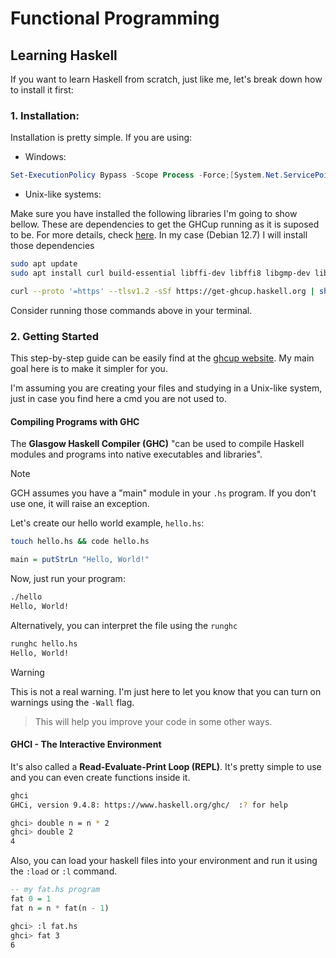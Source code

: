 # Functional Programming

## Learning Haskell

If you want to learn Haskell from scratch, just like me, let's break down how to install it first:

### 1. Installation:

Installation is pretty simple. If you are using:

- Windows:

```powershell
Set-ExecutionPolicy Bypass -Scope Process -Force;[System.Net.ServicePointManager]::SecurityProtocol = [System.Net.ServicePointManager]::SecurityProtocol -bor 3072; try { & ([ScriptBlock]::Create((Invoke-WebRequest https://www.haskell.org/ghcup/sh/bootstrap-haskell.ps1 -UseBasicParsing))) -Interactive -DisableCurl } catch { Write-Error $_ }
```

- Unix-like systems:

Make sure you have installed the following libraries I'm going to show bellow. These are dependencies to get the GHCup running as it is suposed to be. For more details, check [here](https://www.haskell.org/ghcup/install/#system-requirements). In my case (Debian 12.7) I will install those dependencies

```bash
sudo apt update
sudo apt install curl build-essential libffi-dev libffi8 libgmp-dev libgmp10 libncurses-dev libncurses5 libtinfo5
```

```bash
curl --proto '=https' --tlsv1.2 -sSf https://get-ghcup.haskell.org | sh
```

Consider running those commands above in your terminal.

### 2. Getting Started

This step-by-step guide can be easily find at the [ghcup website](https://www.haskell.org/ghcup/steps/). My main goal here is to make it simpler for you.

I'm assuming you are creating your files and studying in a Unix-like system, just in case you find here a cmd you are not used to.

#### Compiling Programs with GHC

The **Glasgow Haskell Compiler (GHC)** "can be used to compile Haskell modules and programs into native executables and libraries".

> [!NOTE]
> GCH assumes you have a "main" module in your `.hs` program. If you don't use one, it will raise an exception.

Let's create our hello world example, `hello.hs`:
```bash
touch hello.hs && code hello.hs
```

```haskell
main = putStrLn "Hello, World!"
```

Now, just run your program:

```bash
./hello
Hello, World!
```

Alternatively, you can interpret the file using the `runghc`
```bash
runghc hello.hs
Hello, World!
```

> [!WARNING]
> This is not a real warning. I'm just here to let you know that you can turn on warnings using the `-Wall` flag.

> This will help you improve your code in some other ways.

#### GHCI - The Interactive Environment

It's also called a **Read-Evaluate-Print Loop (REPL)**. It's pretty simple to use and you can even create functions inside it.

```bash
ghci
GHCi, version 9.4.8: https://www.haskell.org/ghc/  :? for help
```

```bash
ghci> double n = n * 2
ghci> double 2
4
```

Also, you can load your haskell files into your environment and run it using the `:load` or `:l` command.

```haskell
-- my fat.hs program
fat 0 = 1
fat n = n * fat(n - 1)
```

```bash
ghci> :l fat.hs
ghci> fat 3
6
```